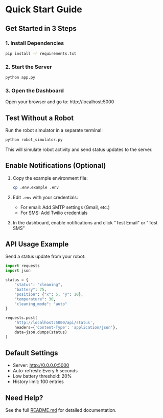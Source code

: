 # Quick Start Guide

## Get Started in 3 Steps

### 1. Install Dependencies
```bash
pip install -r requirements.txt
```

### 2. Start the Server
```bash
python app.py
```

### 3. Open the Dashboard
Open your browser and go to: http://localhost:5000

## Test Without a Robot

Run the robot simulator in a separate terminal:
```bash
python robot_simulator.py
```

This will simulate robot activity and send status updates to the server.

## Enable Notifications (Optional)

1. Copy the example environment file:
   ```bash
   cp .env.example .env
   ```

2. Edit `.env` with your credentials:
   - For email: Add SMTP settings (Gmail, etc.)
   - For SMS: Add Twilio credentials

3. In the dashboard, enable notifications and click "Test Email" or "Test SMS"

## API Usage Example

Send a status update from your robot:
```python
import requests
import json

status = {
    "status": "cleaning",
    "battery": 75,
    "position": {"x": 5, "y": 10},
    "temperature": 30,
    "cleaning_mode": "auto"
}

requests.post(
    'http://localhost:5000/api/status',
    headers={'Content-Type': 'application/json'},
    data=json.dumps(status)
)
```

## Default Settings

- Server: http://0.0.0.0:5000
- Auto-refresh: Every 5 seconds
- Low battery threshold: 20%
- History limit: 100 entries

## Need Help?

See the full [README.md](README.md) for detailed documentation.
